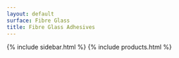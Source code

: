 ```yaml
---
layout: default
surface: Fibre Glass
title: Fibre Glass Adhesives
---
```

{% include sidebar.html %}
{% include products.html %}

